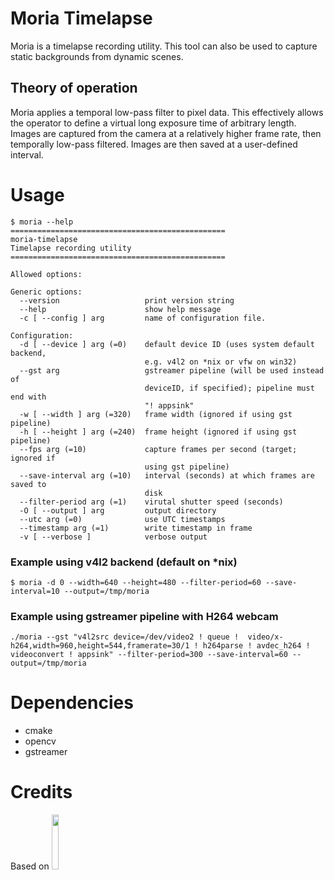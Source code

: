 # Moria Timelapse

Moria is a timelapse recording utility. This tool can also be used to capture static backgrounds from dynamic scenes.

## Theory of operation

Moria applies a temporal low-pass filter to pixel data. This effectively allows the operator to define a virtual
long exposure time of arbitrary length. Images are captured from the camera at a relatively higher frame rate, then
temporally low-pass filtered. Images are then saved at a user-defined interval.

# Usage

```
$ moria --help
================================================
moria-timelapse
Timelapse recording utility
================================================

Allowed options:

Generic options:
  --version                   print version string
  --help                      show help message
  -c [ --config ] arg         name of configuration file.

Configuration:
  -d [ --device ] arg (=0)    default device ID (uses system default backend, 
                              e.g. v4l2 on *nix or vfw on win32)
  --gst arg                   gstreamer pipeline (will be used instead of 
                              deviceID, if specified); pipeline must end with 
                              "! appsink"
  -w [ --width ] arg (=320)   frame width (ignored if using gst pipeline)
  -h [ --height ] arg (=240)  frame height (ignored if using gst pipeline)
  --fps arg (=10)             capture frames per second (target; ignored if 
                              using gst pipeline)
  --save-interval arg (=10)   interval (seconds) at which frames are saved to 
                              disk
  --filter-period arg (=1)    virutal shutter speed (seconds)
  -O [ --output ] arg         output directory
  --utc arg (=0)              use UTC timestamps
  --timestamp arg (=1)        write timestamp in frame
  -v [ --verbose ]            verbose output
```

### Example using v4l2 backend (default on *nix)

```
$ moria -d 0 --width=640 --height=480 --filter-period=60 --save-interval=10 --output=/tmp/moria
```

### Example using gstreamer pipeline with H264 webcam

```
./moria --gst "v4l2src device=/dev/video2 ! queue !  video/x-h264,width=960,height=544,framerate=30/1 ! h264parse ! avdec_h264 ! videoconvert ! appsink" --filter-period=300 --save-interval=60 --output=/tmp/moria
```

# Dependencies

* cmake
* opencv
* gstreamer

# Credits 

Based on <a href="https://github.com/cginternals/cmake-init/"><img src="https://raw.githubusercontent.com/cginternals/cmake-init/master/cmake-init-logo.svg?sanitize=true" width="15%"></a>
